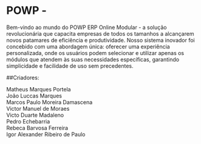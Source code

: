 # POWP - 
Bem-vindo ao mundo do POWP ERP Online Modular - a solução revolucionária que capacita empresas de todos os tamanhos a alcançarem novos patamares de eficiência e produtividade. Nosso sistema inovador foi concebido com uma abordagem única: oferecer uma experiência personalizada, onde os usuários podem selecionar e utilizar apenas os módulos que atendem às suas necessidades específicas, garantindo simplicidade e facilidade de uso sem precedentes.





##Criadores:

Matheus Marques Portela<br>
João Luccas Marques<br>
Marcos Paulo Moreira Damascena<br>
Victor Manuel de Moraes<br>
Victo Duarte Madaleno<br>
Pedro Echebarria<br>
Rebeca Barvosa Ferreira<br>
Igor Alexander Ribeiro de Paulo<br>
